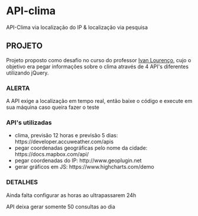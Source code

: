 # API-clima
API-Clima via localização do IP &amp; localização via pesquisa

## PROJETO
Projeto proposto como desafio no curso do professor <a href="https://www.udemy.com/user/ivan-lourenco-gomes/">Ivan Lourenço</a>, cujo o objetivo era pegar informações sobre o clima através de
4 API's diferentes utilizando jQuery.

### ALERTA
A API exige a localização em tempo real, então baixe o código e execute em sua máquina caso queira fazer o teste

### API's utilizadas
<ul>
<li>clima, previsão 12 horas e previsão 5 dias: https://developer.accuweather.com/apis</li>
<li>pegar coordenadas geográficas pelo nome da cidade: https://docs.mapbox.com/api/</li>
<li>pegar coordenadas do IP: http://www.geoplugin.net</li>
<li>gerar gráficos em JS: https://www.highcharts.com/demo</li>
</ul>

### DETALHES
<p>Ainda falta configurar as horas ao ultrapassarem 24h</p>
<p>API deixa gerar somente 50 consultas ao dia</p>
